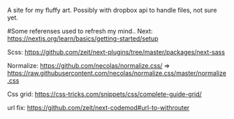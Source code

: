 A site for my fluffy art. Possibly with dropbox api to handle files, not sure yet.


#Some referenses used to refresh my mind..
Next: https://nextjs.org/learn/basics/getting-started/setup

Scss: https://github.com/zeit/next-plugins/tree/master/packages/next-sass

Normalize: https://github.com/necolas/normalize.css/ => https://raw.githubusercontent.com/necolas/normalize.css/master/normalize.css

Css grid: https://css-tricks.com/snippets/css/complete-guide-grid/

url fix: https://github.com/zeit/next-codemod#url-to-withrouter
